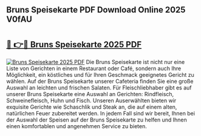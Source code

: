 ## Bruns Speisekarte PDF Download Online 2025 V0fAU

# <h2><a href="http://gcai90z.nevu.top/?p=Bruns+Speisekarte">🔗 👉🔴 Bruns Speisekarte 2025 PDF</a></h2>

[![Bruns Speisekarte 2025 PDF](https://i.imgur.com/dBaPXMq.png)](http://gcai90z.nevu.top/?p=Bruns+Speisekarte)
Die Bruns Speisekarte ist nicht nur eine Liste von Gerichten in einem Restaurant oder Café, sondern auch Ihre Möglichkeit, ein köstliches und für Ihren Geschmack geeignetes Gericht zu wählen. Auf der Bruns Speisekarte unserer Cafeteria finden Sie eine große Auswahl an leichten und frischen Salaten. Für Fleischliebhaber gibt es auf unserer Bruns Speisekarte eine Auswahl an Gerichten: Rindfleisch, Schweinefleisch, Huhn und Fisch. Unseren Auserwählten bieten wir exquisite Gerichte wie Schaschlik und Steak an, die auf einem alten, natürlichen Feuer zubereitet werden. In jedem Fall sind wir bereit, Ihnen bei der Auswahl der Speisen auf der Bruns Speisekarte zu helfen und Ihnen einen komfortablen und angenehmen Service zu bieten.
